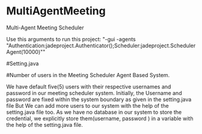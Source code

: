 # MultiAgentMeeting
Multi-Agent Meeting Scheduler

Use this arguments to run this project: "-gui -agents "Authentication:jadeproject.Authenticator();Scheduler:jadeproject.SchedulerAgent(10000)""

#Setting.java

#Number of users in the Meeting Scheduler Agent Based System.

We have default five(5) users with their respective usernames and password in our meeting scheduler system. Initially, the Username and password are fixed within the system boundary as given in the setting.java file But We can add more users to our system with the help of the setting.java file too. As we have no database in our system to store the credential, we explicitly store them(username, password ) in a variable with the help of the setting.java file. 
